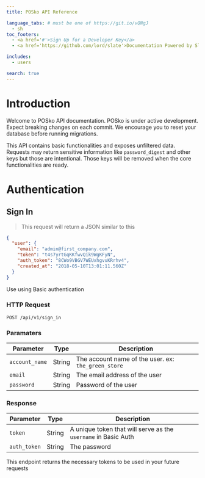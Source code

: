 ```yaml
---
title: POSko API Reference

language_tabs: # must be one of https://git.io/vQNgJ
  - sh
toc_footers:
  - <a href='#'>Sign Up for a Developer Key</a>
  - <a href='https://github.com/lord/slate'>Documentation Powered by Slate</a>

includes:
  - users

search: true
---
```


# Introduction

Welcome to POSko API documentation. POSko is under active development. Expect
breaking changes on each commit. We encourage you to reset your database before
running migrations.

This API contains basic functionalities and exposes unfiltered data. Requests may
return sensitive information like ```password_digest``` and other keys but those
are intentional. Those keys will be removed when the core functionalities are ready.

# Authentication

## Sign In

> This request will return a JSON similar to this

```json
{
  "user": {
    "email": "admin@first_company.com",
    "token": "t4s7yrtGqKKfwvQik9WgKFyN",
    "auth_token": "8CWo9VBGV7WEUxhgvuKRrhv4",
    "created_at": "2018-05-10T13:01:11.560Z"
  }
}
```
Use using Basic authentication

### HTTP Request


`POST /api/v1/sign_in`

### Paramaters


Parameter | Type    | Description
--------- | ------- | -----------
`account_name` | String  | The account name of the user. ex: ```the_green_store```
`email`        | String  | The email address of the user
`password`     | String  | Password of the user


### Response

Parameter | Type    | Description
--------- | ------- | -----------
`token`       | String  | A unique token that will serve as the `username` in Basic Auth
`auth_token`  | String  | The password



This endpoint returns the necessary tokens to be used in your future requests
